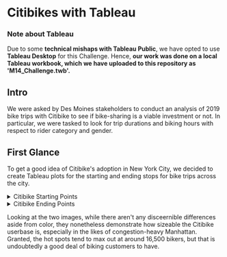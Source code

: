 # Citibikes with Tableau
### Note about Tableau
Due to some **technical mishaps with Tableau Public**, we have opted to use **Tableau Desktop** for this Challenge. Hence, **our work was done on a local Tableau workbook, which we have uploaded to this repository as 'M14_Challenge.twb'.**

## Intro
We were asked by Des Moines stakeholders to conduct an analysis of 2019 bike trips with Citibike to see if bike-sharing is a viable investment or not.
In particular, we were tasked to look for trip durations and biking hours with respect to rider category and gender.

## First Glance
To get a good idea of Citibike's adoption in New York City, we decided to create Tableau plots for the starting and ending stops for bike trips across the city.
<details>
  <summary>Citibike Starting Points</summary>
  
  ![Bike_Starting_points](/Visualizations_images/Bike_starts.png "Bike Starting Points")
</details>
<details>
  <summary>Citibike Ending Points</summary>
  
  ![Bike_Ending_points](/Visualizations_images/Bike_ends.png "Bike Ending Points")
</details>

Looking at the two images, while there aren't any disceernible differences aside from color, they nonetheless demonstrate how sizeable the Citibike userbase is,
especially in the likes of congestion-heavy Manhattan. Granted, the hot spots tend to max out at around 16,500 bikers, but that is undoubtedly a good deal of biking
customers to have.

